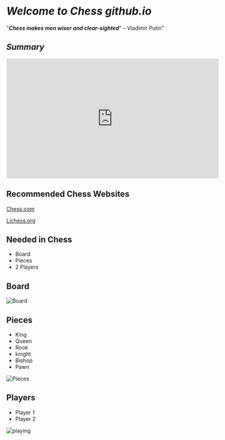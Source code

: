 # ***Welcome to Chess github.io***
"***Chess makes men wiser and clear-sighted***” – Vladimir Putin"

## *Summary*
<iframe width="560" height="315" src="https://www.youtube.com/embed/D2RrRsBgbv0" title="YouTube video player" frameborder="0" allow="accelerometer; autoplay; clipboard-write; encrypted-media; gyroscope; picture-in-picture" allowfullscreen></iframe>


## Recommended Chess Websites

[Chess.com](https://www.chess.com/)

[Lichess.org](https://lichess.org/)

## Needed in Chess
- Board
- Pieces
- 2 Players
## Board
![Board](https://encrypted-tbn0.gstatic.com/images?q=tbn:ANd9GcSMs5W1s_VNUXawaYnW9CqKuKP7CCfW7L_M3g&usqp=CAU)

## Pieces
- King
- Queen
- Rook
- knight
- Bishop
- Pawn

![Pieces](https://st2.depositphotos.com/1310390/5535/v/600/depositphotos_55357515-stock-illustration-complete-set-of-chess-pieces.jpg)

## Players
- Player 1
- Player 2

![playing](https://www.amazingdreamz.com/wp-content/uploads/2019/05/How-to-play-chess.jpg)
